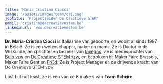 ```yaml
---
title: 'Maria Cristina Ciocci'
image: '/assets/images/team/cri.png'
jobtitle: 'Projectleider De Creatieve STEM'
email: 'cristina@decreatievestem.be'
linkedinurl: 'www.decreatievestem.be'
---
```


__Dr. Maria-Cristina Ciocci__ is Italiaanse van geboorte, en woont al sinds 1997 in België. Ze is een wetenschapper, maker en mama. Ze is Doctor in de Wiskunde, en oprichter en bezieler van [Ingegno](http://ingegno.be). Ze is medeoprichter van [Bulb vzw](https://www.facebook.com/bulb.gent/) en [De Creatieve STEM vzw](http://decreatievestem.be), en betrokken bij Maker Faire Brussels, Maker Faire Gent en [Fri3d](https://www.fri3d.be/). Ze is Project Manager en de drijvende kracht van De Creatieve STEM vzw. 

Last but not least,  ze is een van de 8 makers van __Team Scheire__. 